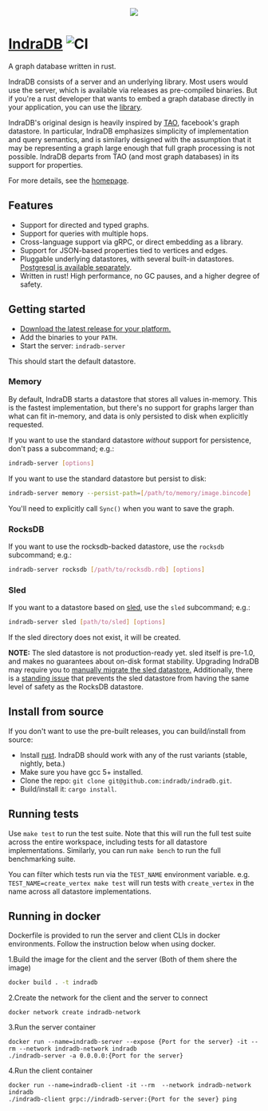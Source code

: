 <p align="center">
 	<img src="https://indradb.github.io/logo.png">
</p>

# [IndraDB](https://indradb.github.io) ![CI](https://github.com/indradb/indradb/workflows/Test/badge.svg)

A graph database written in rust.

IndraDB consists of a server and an underlying library. Most users would use the server, which is available via releases as pre-compiled binaries. But if you're a rust developer that wants to embed a graph database directly in your application, you can use the [library](https://github.com/indradb/indradb/tree/master/lib).

IndraDB's original design is heavily inspired by [TAO](https://www.cs.cmu.edu/~pavlo/courses/fall2013/static/papers/11730-atc13-bronson.pdf), facebook's graph datastore. In particular, IndraDB emphasizes simplicity of implementation and query semantics, and is similarly designed with the assumption that it may be representing a graph large enough that full graph processing is not possible. IndraDB departs from TAO (and most graph databases) in its support for properties.

For more details, see the [homepage](https://indradb.github.io).

## Features

* Support for directed and typed graphs.
* Support for queries with multiple hops.
* Cross-language support via gRPC, or direct embedding as a library.
* Support for JSON-based properties tied to vertices and edges.
* Pluggable underlying datastores, with several built-in datastores. [Postgresql is available separately](https://github.com/indradb/postgres).
* Written in rust! High performance, no GC pauses, and a higher degree of safety.

## Getting started

* [Download the latest release for your platform.](https://github.com/indradb/indradb/releases)
* Add the binaries to your `PATH`.
* Start the server: `indradb-server`

This should start the default datastore.

### Memory

By default, IndraDB starts a datastore that stores all values in-memory. This is the fastest implementation, but there's no support for graphs larger than what can fit in-memory, and data is only persisted to disk when explicitly requested.

If you want to use the standard datastore _without_ support for persistence, don't pass a subcommand; e.g.:

```bash
indradb-server [options]
```

If you want to use the standard datastore but persist to disk:

```bash
indradb-server memory --persist-path=[/path/to/memory/image.bincode]
```

You'll need to explicitly call `Sync()` when you want to save the graph.

### RocksDB

If you want to use the rocksdb-backed datastore, use the `rocksdb` subcommand; e.g.:

```bash
indradb-server rocksdb [/path/to/rocksdb.rdb] [options]
```

### Sled

If you want to a datastore based on [sled](http://sled.rs/), use the `sled` subcommand; e.g.:

```bash
indradb-server sled [path/to/sled] [options]
```

 If the sled directory does not exist, it will be created.

**NOTE:** The sled datastore is not production-ready yet. sled itself is pre-1.0, and makes no guarantees about on-disk format stability. Upgrading IndraDB may require you to [manually migrate the sled datastore.](https://docs.rs/sled/0.34.6/sled/struct.Db.html#method.export) Additionally, there is a [standing issue](https://github.com/indradb/indradb/issues/98) that prevents the sled datastore from having the same level of safety as the RocksDB datastore.

## Install from source

If you don't want to use the pre-built releases, you can build/install from source:

* Install [rust](https://www.rust-lang.org/en-US/install.html). IndraDB should work with any of the rust variants (stable, nightly, beta.)
* Make sure you have gcc 5+ installed.
* Clone the repo: `git clone git@github.com:indradb/indradb.git`.
* Build/install it: `cargo install`.

## Running tests

Use `make test` to run the test suite. Note that this will run the full test suite across the entire workspace, including tests for all datastore implementations. Similarly, you can run `make bench` to run the full benchmarking suite.

You can filter which tests run via the `TEST_NAME` environment variable. e.g. `TEST_NAME=create_vertex make test` will run tests with `create_vertex` in the name across all datastore implementations.

## Running in docker

Dockerfile is provided to run the server and client CLIs in docker environments. Follow the instruction below when using docker.

1.Build the image for the client and the server (Both of them shere the image)
```bash
docker build . -t indradb
```

2.Create the network for the client and the server to connect
```
docker network create indradb-network
```

3.Run the server container 
```
docker run --name=indradb-server --expose {Port for the server} -it --rm --network indradb-network indradb
./indradb-server -a 0.0.0.0:{Port for the server}
```


4.Run the client container
```
docker run --name=indradb-client -it --rm  --network indradb-network indradb
./indradb-client grpc://indradb-server:{Port for the sever} ping
```